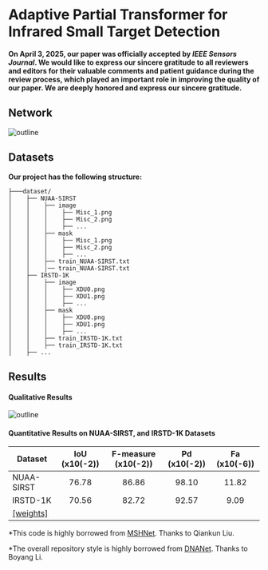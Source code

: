# Adaptive Partial Transformer for Infrared Small Target Detection

**On April 3, 2025, our paper was officially accepted by *IEEE Sensors Journal*. We would like to express our sincere gratitude to all reviewers and editors for their valuable comments and patient guidance during the review process, which played an important role in improving the quality of our paper. We are deeply honored and express our sincere gratitude.**

## Network
![outline](Fig/picture1.jpg)

## Datasets
**Our project has the following structure:**
  ```
  ├───dataset/
  │    ├── NUAA-SIRST
  │    │    ├── image
  │    │    │    ├── Misc_1.png
  │    │    │    ├── Misc_2.png
  │    │    │    ├── ...
  │    │    ├── mask
  │    │    │    ├── Misc_1.png
  │    │    │    ├── Misc_2.png
  │    │    │    ├── ...
  │    │    ├── train_NUAA-SIRST.txt
  │    │    │── train_NUAA-SIRST.txt
  │    ├── IRSTD-1K
  │    │    ├── image
  │    │    │    ├── XDU0.png
  │    │    │    ├── XDU1.png
  │    │    │    ├── ...
  │    │    ├── mask
  │    │    │    ├── XDU0.png
  │    │    │    ├── XDU1.png
  │    │    │    ├── ...
  │    │    ├── train_IRSTD-1K.txt
  │    │    ├── train_IRSTD-1K.txt
  │    ├── ...  
  ```
<be>

## Results
#### Qualitative Results

![outline](Fig/picture2.jpg)

#### Quantitative Results on NUAA-SIRST, and IRSTD-1K Datasets

| Dataset         | IoU (x10(-2)) | F-measure (x10(-2))| Pd (x10(-2))|  Fa (x10(-6))|
| ------------- |:-------------:|:-----:|:-----:|:-----:|
| NUAA-SIRST    | 76.78  |  86.86 | 98.10 | 11.82 |
| IRSTD-1K      | 70.56  |  82.72 | 92.57 | 9.09 |
| [[weights]](https://drive.google.com/drive/folders/1IQTcMyuPS0CJKpL9LgJuNrEuzOJsFgtb?usp=sharing)|

*This code is highly borrowed from [MSHNet](https://github.com/Lliu666/MSHNet). Thanks to Qiankun Liu.

*The overall repository style is highly borrowed from [DNANet](https://github.com/YeRen123455/Infrared-Small-Target-Detection). Thanks to Boyang Li.








